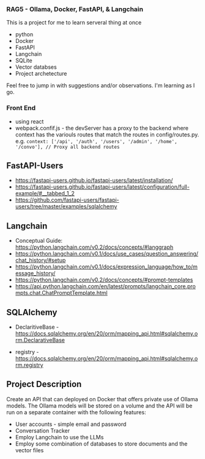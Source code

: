 ### RAG5 - Ollama, Docker, FastAPI, & Langchain

This is a project for me to learn serveral thing at once
- python
- Docker
- FastAPI
- Langchain
- SQLite
- Vector databses
- Project archetecture

Feel free to jump in with suggestions and/or observations.  I'm learning as I go.


### Front End
- using react
- webpack.confif.js - the devServer has a proxy to the backend where context has the variouls routes that match the routes in config/routes.py. e.g. `context: ['/api', '/auth', '/users', '/admin', '/home', '/convo'], // Proxy all backend routes`

## FastAPI-Users
- https://fastapi-users.github.io/fastapi-users/latest/installation/
- https://fastapi-users.github.io/fastapi-users/latest/configuration/full-example/#__tabbed_1_2
- https://github.com/fastapi-users/fastapi-users/tree/master/examples/sqlalchemy

## Langchain
- Conceptual Guide:  https://python.langchain.com/v0.2/docs/concepts/#langgraph
- https://python.langchain.com/v0.1/docs/use_cases/question_answering/chat_history/#setup
- https://python.langchain.com/v0.1/docs/expression_language/how_to/message_history/
- https://python.langchain.com/v0.2/docs/concepts/#prompt-templates
- https://api.python.langchain.com/en/latest/prompts/langchain_core.prompts.chat.ChatPromptTemplate.html

## SQLAlchemy
- DeclaritiveBase - https://docs.sqlalchemy.org/en/20/orm/mapping_api.html#sqlalchemy.orm.DeclarativeBase

- registry - https://docs.sqlalchemy.org/en/20/orm/mapping_api.html#sqlalchemy.orm.registry


## Project Description

Create an API that can deployed on Docker that offers private use of Ollama models. The Ollama models will be stored on a volume and the API will be run on a separate container with the following features:

- User accounts - simple email and password
- Conversation Tracker
- Employ Langchain to use the LLMs
- Employ some combination of databases to store documents and the vector files
